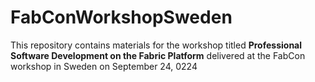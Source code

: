 # FabConWorkshopSweden
This repository contains materials for the workshop titled **Professional Software Development on the Fabric Platform** delivered at the FabCon workshop in Sweden on September 24, 0224
